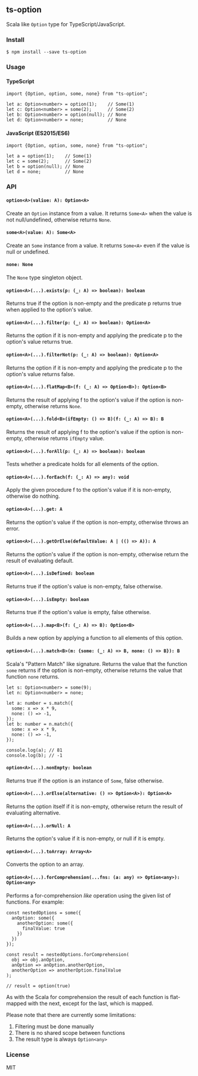 ## ts-option
Scala like `Option` type for TypeScript/JavaScript.


### Install
```
$ npm install --save ts-option
```


### Usage
#### TypeScript
```
import {Option, option, some, none} from "ts-option";

let a: Option<number> = option(1);    // Some(1)
let c: Option<number> = some(2);      // Some(2)
let b: Option<number> = option(null); // None
let d: Option<number> = none;         // None
```

#### JavaScript (ES2015/ES6)
```
import {Option, option, some, none} from "ts-option";

let a = option(1);    // Some(1)
let c = some(2);      // Some(2)
let b = option(null); // None
let d = none;         // None
```


### API
#### `option<A>(valiue: A): Option<A>`
Create an `Option` instance from a value.
It returns `Some<A>` when the value is not null/undefined, otherwise returns `None`.

#### `some<A>(value: A): Some<A>`
Create an `Some` instance from a value.
It returns `Some<A>` even if the value is null or undefined.

#### `none: None`
The `None` type singleton object.

#### `option<A>(...).exists(p: (_: A) => boolean): boolean`
Returns true if the option is non-empty and the predicate p returns true when applied to the option's value.

#### `option<A>(...).filter(p: (_: A) => boolean): Option<A>`
Returns the option if it is non-empty and applying the predicate p to the option's value returns true.

#### `option<A>(...).filterNot(p: (_: A) => boolean): Option<A>`
Returns the option if it is non-empty and applying the predicate p to the option's value returns false.

#### `option<A>(...).flatMap<B>(f: (_: A) => Option<B>): Option<B>`
Returns the result of applying f to the option's value if the option is non-empty, otherwise returns `None`.

#### `option<A>(...).fold<B>(ifEmpty: () => B)(f: (_: A) => B): B`
Returns the result of applying f to the option's value if the option is non-empty, otherwise returns `ifEmpty` value.

#### `option<A>(...).forAll(p: (_: A) => boolean): boolean`
Tests whether a predicate holds for all elements of the option.

#### `option<A>(...).forEach(f: (_: A) => any): void`
Apply the given procedure f to the option's value if it is non-empty, otherwise do nothing.

#### `option<A>(...).get: A`
Returns the option's value if the option is non-empty, otherwise throws an error.

#### `option<A>(...).getOrElse(defaultValue: A | (() => A)): A`
Returns the option's value if the option is non-empty, otherwise return the result of evaluating default.

#### `option<A>(...).isDefined: boolean`
Returns true if the option's value is non-empty, false otherwise.

#### `option<A>(...).isEmpty: boolean`
Returns true if the option's value is empty, false otherwise.

#### `option<A>(...).map<B>(f: (_: A) => B): Option<B>`
Builds a new option by applying a function to all elements of this option.

#### `option<A>(...).match<B>(m: {some: (_: A) => B, none: () => B}): B`
Scala's "Pattern Match" like signature. Returns the value that the function `some` returns if the option is non-empty,
otherwise returns the value that function `none` returns.

```
let s: Option<number> = some(9);
let n: Option<number> = none;

let a: number = s.match({
  some: x => x * 9,
  none: () => -1,
});
let b: number = n.match({
  some: x => x * 9,
  none: () => -1,
});

console.log(a); // 81
console.log(b); // -1
```

#### `option<A>(...).nonEmpty: boolean`
Returns true if the option is an instance of `Some`, false otherwise.

#### `option<A>(...).orElse(alternative: () => Option<A>): Option<A>`
Returns the option itself if it is non-empty, otherwise return the result of evaluating alternative.

#### `option<A>(...).orNull: A`
Returns the option's value if it is non-empty, or null if it is empty.

#### `option<A>(...).toArray: Array<A>`
Converts the option to an array.

#### `option<A>(...).forComprehension(...fns: (a: any) => Option<any>): Option<any>`
Performs a for-comprehension *like* operation using the given list of functions. For example:

```
const nestedOptions = some({
  anOption: some({
    anotherOption: some({
      finalValue: true
    })
  })
});

const result = nestedOptions.forComprehension(
  obj => obj.anOption,
  anOption => anOption.anotherOption,
  anotherOption => anotherOption.finalValue
);

// result = option(true)
```

As with the Scala for comprehension the result of each function is flat-mapped with the next, except for the last, which is mapped.

Please note that there are currently some limitations:

1) Filtering must be done manually
2) There is no shared scope between functions
3) The result type is always `Option<any>`

### License
MIT
